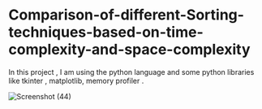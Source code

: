 # Comparison-of-different-Sorting-techniques-based-on-time-complexity-and-space-complexity
In this project , I am using the python language and some python libraries like tkinter , matplotlib, memory profiler .

![Screenshot (44)](https://user-images.githubusercontent.com/88185798/129558023-6075ab29-b051-4b28-92b9-6fd6c90d4faa.png)
